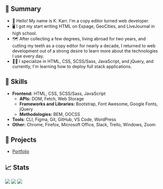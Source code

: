 ## 📝 Summary

- 👋 Hello! My name is K. Karr. I'm a copy editor turned web developer.
- 🖥️ I got my start writing HTML on Expage, GeoCities, and LiveJournal in high school.
- 🗺️ After collecting a few degrees, living abroad for two years, and cutting my teeth as a copy editor for nearly a decade, I returned to web development out of a strong desire to learn more about the technologies I use every day.
- 🐱‍💻 I specialize in HTML, CSS, SCSS/Sass, JavaScript, and jQuery, and currently, I'm learning how to deploy full stack applications.

## 📐 Skills

- **Frontend:** HTML, CSS, SCSS/Sass, JavaScript
  - **APIs:** DOM, Fetch, Web Storage
  - **Frameworks and Libraries:** Bootstrap, Font Awesome, Google Fonts, jQuery
  - **Methodologies:** BEM, OOCSS
- **Tools**: CLI, Figma, Git, GitHub, VS Code, WordPress
- **Other:** Chrome, Firefox, Microsoft Office, Slack, Trello, Windows, Zoom

## 📁 Projects

- [Portfolio](https://kkarrwrites.carrd.co/)

## 📈 Stats

<img src="https://github-readme-stats.vercel.app/api?username=kkarrwrites&show_icons=true"/>
<img src="https://github-readme-streak-stats.herokuapp.com/?user=kkarrwrites"/>
<img src="https://github-readme-stats.vercel.app/api/top-langs?username=kkarrwrites&layout=compact"/>
